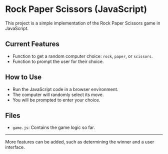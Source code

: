 # Rock Paper Scissors (JavaScript)

This project is a simple implementation of the Rock Paper Scissors game in JavaScript.

## Current Features
- Function to get a random computer choice: `rock`, `paper`, or `scissors`.
- Function to prompt the user for their choice.

## How to Use
- Run the JavaScript code in a browser environment.
- The computer will randomly select its move.
- You will be prompted to enter your choice.

## Files
- `game.js`: Contains the game logic so far.

---

More features can be added, such as determining the winner and a user interface.
